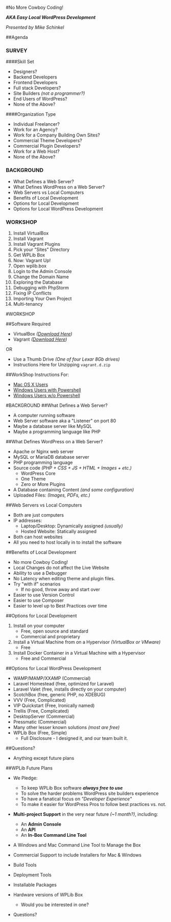 #No More Cowboy Coding!

**_AKA Easy Local WordPress Development_**

_Presented by Mike Schinkel_

##Agenda
### SURVEY
####Skill Set
- Designers? 
- Backend Developers
- Frontend Developers
- Full stack Developers?
- Site Builders _(not a programmer?)_
- End Users of WordPress?
- None of the Above?

####Organization Type
- Individual Freelancer?
- Work for an Agency?
- Work for a Company Building Own Sites?
- Commercial Theme Developers?
- Commercial Plugin Developers?
- Work for a Web Host?
- None of the Above?


### BACKGROUND
- What Defines a Web Server?
- What Defines WordPress on a Web Server?
- Web Servers vs Local Computers
- Benefits of Local Development
- Options for Local Development
- Options for Local WordPress Development

### WORKSHOP
1. Install VirtualBox
2. Install Vagrant
3. Install Vagrant Plugins
4. Pick your "Sites" Directory
5. Get WPLib Box
6. Now: Vagrant Up!
7. Open wplib.box
8. Login to the Admin Console
9. Change the Domain Name
10. Exploring the Database
11. Debugging with PhpStorm
12. Fixing IP Conflicts
13. Importing Your Own Project
14. Multi-tenancy

	

#WORKSHOP

##Software Required
- VirtualBox _([_Download Here_](virtualbox.org/wiki/Downloads))_
- Vagrant _([_Download Here_](https://www.vagrantup.com/downloads.html))_

OR

- Use a Thumb Drive _(One of four Lexar 8Gb drives)_ 
- Instructions Here for Unzipping `vagrant.d.zip`

##WorkShop Instructions For:

- [Mac OS X Users](mac-os-x-bash.md)
- [Windows Users with Powershell](windows-powershell.md)
- [Windows Users w/o Powershell](windows-cmd.md)








#BACKGROUND
##What Defines a Web Server?
- A computer running software
- Web Server software aka a "Listener" on port 80
- Maybe a database server like MySQL
- Maybe a programming language like PHP		

##What Defines WordPress on a Web Server?
- Apache or Nginx web server
- MySQL or MariaDB database server
- PHP programming language 
- Source code _(PHP + CSS + JS + HTML + Images + etc.)_	
	- WordPress Core 
	- One Theme
	- Zero or More Plugins
- A Database containing Content _(and some configuration)_
- Uploaded Files: _(Images, PDFs, etc.)_

##Web Servers vs Local Computers
- Both are just computers
- IP addresses:
	- Laptop/Desktop: Dynamically assigned _(usually)_
	- Hosted Website: Statically assigned
- Both can host websites
- All you need to host locally in to install the software

##Benefits of Local Development
- No more Cowboy Coding!
- Local Changes do not affect the Live Website
- Ability to use a Debugger
- No Latency when editing theme and plugin files.
- Try "with if" scenarios
	- If no good, throw away and start over
- Easier to use Version Control
- Easier to use Composer
- Easier to level up to Best Practices over time

##Options for Local Development
1. Install on your computer
	- Free, open source and standard
	- Commercial and proprietary
2. Install a Virtual Machine from on a Hypervisor _(VirtualBox or VMware)_
	- Free
3. Install Docker Container in a Virtual Machine with a Hypervisor
	- Free and Commercial

##Options for Local WordPress Development
- WAMP/MAMP/XXAMP (Commercial)
- Laravel Homestead (free, optimized for Laravel)
- Laravel Valet (free, installs directly on your computer)
- ScotchBox (free, generic PHP, no XDEBUG)
- VVV (Free, Complicated)
- VIP Quickstart (Free, Ironically named)
- Trellis (Free, Complicated)
- DesktopServer (Commercial)
- Pressmatic (Commercial)
- Many other lesser known solutions _(most are free)_
- WPLib Box (Free, Simple)
	- Full Disclosure - I designed it, and our team built it.

##Questions?
- Anything except future plans

##WPLib Future Plans

- We Pledge:

	- To keep WPLib Box software **_always free to use_**
	- To solve the harder problems WordPress site builders experience
	- To have a fanatical focus on _"Developer Experience"_
	- To make it easier for WordPress Pros to follow best practices vs. not.

- **Multi-project Support** in the very near future _(~1 month?)_, including:

	- An **Admin Console** 
	- An **API**
	- An **In-Box Command Line Tool**

- A Windows and Mac Command Line Tool to Manage the Box
- Commercial Support to include Installers for Mac & Windows
- Build Tools
- Deployment Tools
- Installable Packages
- Hardware versions of WPLib Box 
	- Would you be interested in one?
- Questions?